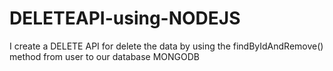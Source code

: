 # DELETEAPI-using-NODEJS
I create a DELETE API for delete the data by using the findByIdAndRemove() method from user to our database MONGODB
